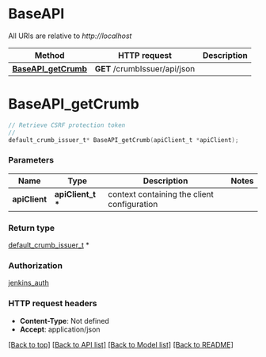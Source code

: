 # BaseAPI

All URIs are relative to *http://localhost*

Method | HTTP request | Description
------------- | ------------- | -------------
[**BaseAPI_getCrumb**](BaseAPI.md#BaseAPI_getCrumb) | **GET** /crumbIssuer/api/json | 


# **BaseAPI_getCrumb**
```c
// Retrieve CSRF protection token
//
default_crumb_issuer_t* BaseAPI_getCrumb(apiClient_t *apiClient);
```

### Parameters
Name | Type | Description  | Notes
------------- | ------------- | ------------- | -------------
**apiClient** | **apiClient_t \*** | context containing the client configuration |

### Return type

[default_crumb_issuer_t](default_crumb_issuer.md) *


### Authorization

[jenkins_auth](../README.md#jenkins_auth)

### HTTP request headers

 - **Content-Type**: Not defined
 - **Accept**: application/json

[[Back to top]](#) [[Back to API list]](../README.md#documentation-for-api-endpoints) [[Back to Model list]](../README.md#documentation-for-models) [[Back to README]](../README.md)

